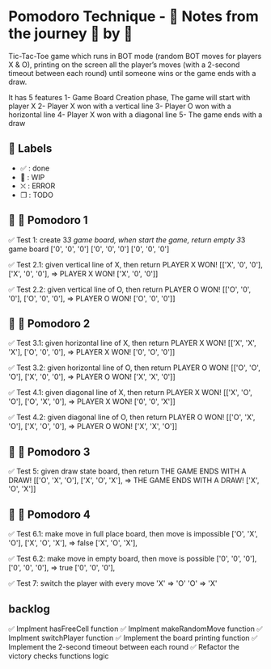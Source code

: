 # Pomodoro Technique - :notebook: Notes from the journey :tomato: by :tomato:

Tic-Tac-Toe game which runs in BOT mode (random BOT moves for players X & O), printing on the screen all the player’s moves (with a 2-second timeout between each round) until someone wins or the game ends with a draw.

It has 5 features
1- Game Board Creation phase, The game will start with player X
2- Player X won with a vertical line
3- Player O won with a horizontal line
4- Player X won with a diagonal line
5- The game ends with a draw

## :bookmark: Labels

- ✅ : done
- 🚧 : WIP
- ⛌ : ERROR
- ❒ : TODO

## :tomato: 🍎 Pomodoro 1

✅ Test 1: create 3*3 game board, when start the game, return empty 3*3 game board
['0', '0', '0']
['0', '0', '0']
['0', '0', '0']

✅ Test 2.1: given vertical line of X, then return PLAYER X WON!
[['X', '0', '0'],
 ['X', '0', '0'],    => PLAYER X WON! 
 ['X', '0', '0']]

✅ Test 2.2: given vertical line of O, then return PLAYER O WON!
[['O', '0', '0'],
 ['O', '0', '0'],    => PLAYER O WON! 
 ['O', '0', '0']]

## :tomato: 🍎 Pomodoro 2

✅ Test 3.1: given horizontal line of X, then return PLAYER X WON!
[['X', 'X', 'X'],
 ['O', '0', '0'],    => PLAYER X WON! 
 ['0', 'O', '0']]

✅ Test 3.2: given horizontal line of O, then return PLAYER O WON!
[['O', 'O', 'O'],
 ['X', '0', '0'],    => PLAYER O WON! 
 ['X', 'X', '0']]

✅ Test 4.1: given diagonal line of X, then return PLAYER X WON!
[['X', 'O', 'O'],
 ['O', 'X', '0'],    => PLAYER X WON! 
 ['0', '0', 'X']]

✅ Test 4.2: given diagonal line of O, then return PLAYER O WON!
[['O', 'X', 'O'],
 ['X', 'O', '0'],    => PLAYER O WON! 
 ['X', 'X', 'O']]

## :tomato: 🍎 Pomodoro 3

✅ Test 5: given draw state board, then return THE GAME ENDS WITH A DRAW!
[['O', 'X', 'O'],
 ['X', 'O', 'X'],    => THE GAME ENDS WITH A DRAW! 
 ['X', 'O', 'X']]

## :tomato: 🍎 Pomodoro 4

✅ Test 6.1: make move in full place board, then move is impossible
['O', 'X', 'O'],
['X', 'O', 'X'], => false
['X', 'O', 'X'],

✅ Test 6.2: make move in empty board, then move is possible
['0', '0', '0'],
['0', '0', '0'], => true
['0', '0', '0'],

✅ Test 7: switch the player with every move
'X' => 'O'
'O' => 'X'

## backlog

✅ Implment hasFreeCell function
✅ Implment makeRandomMove function
✅ Implment switchPlayer function
✅ Implement the board printing function
✅ Implement the 2-second timeout between each round
✅ Refactor the victory checks functions logic
